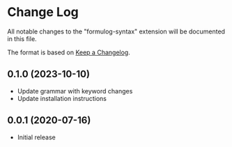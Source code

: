 # Change Log

All notable changes to the "formulog-syntax" extension will be documented in this file.

The format is based on [Keep a Changelog](https://keepachangelog.com/en/1.0.0/).

## 0.1.0 (2023-10-10)

- Update grammar with keyword changes
- Update installation instructions

## 0.0.1 (2020-07-16)

- Initial release
